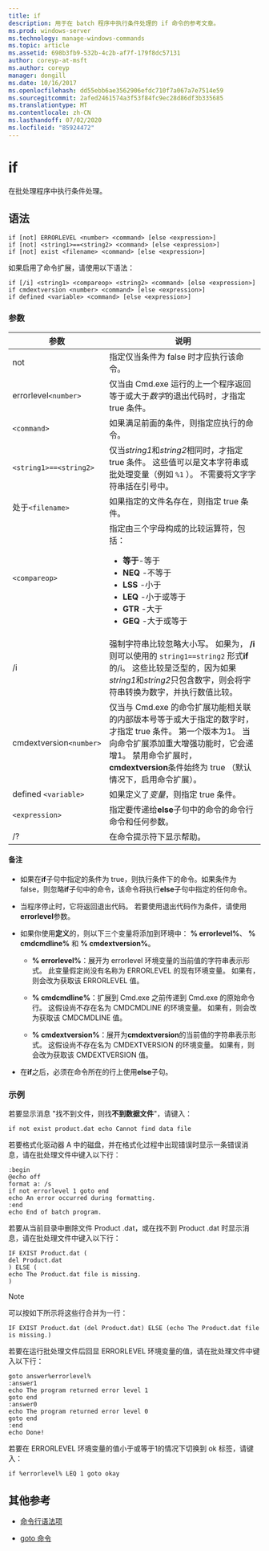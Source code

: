 ```yaml
---
title: if
description: 用于在 batch 程序中执行条件处理的 if 命令的参考文章。
ms.prod: windows-server
ms.technology: manage-windows-commands
ms.topic: article
ms.assetid: 698b3fb9-532b-4c2b-af7f-179f8dc57131
author: coreyp-at-msft
ms.author: coreyp
manager: dongill
ms.date: 10/16/2017
ms.openlocfilehash: dd55ebb6ae3562906efdc710f7a067a7e7514e59
ms.sourcegitcommit: 2afed2461574a3f53f84fc9ec28d86df3b335685
ms.translationtype: MT
ms.contentlocale: zh-CN
ms.lasthandoff: 07/02/2020
ms.locfileid: "85924472"
---
```

# <a name="if"></a>if

在批处理程序中执行条件处理。

## <a name="syntax"></a>语法

```
if [not] ERRORLEVEL <number> <command> [else <expression>]
if [not] <string1>==<string2> <command> [else <expression>]
if [not] exist <filename> <command> [else <expression>]
```

如果启用了命令扩展，请使用以下语法：

```
if [/i] <string1> <compareop> <string2> <command> [else <expression>]
if cmdextversion <number> <command> [else <expression>]
if defined <variable> <command> [else <expression>]
```

### <a name="parameters"></a>参数

| 参数 | 说明 |
| --------- |------------ |
| not | 指定仅当条件为 false 时才应执行该命令。 |
| errorlevel`<number>` | 仅当由 Cmd.exe 运行的上一个程序返回等于或大于*数字*的退出代码时，才指定 true 条件。 |
| `<command>` | 如果满足前面的条件，则指定应执行的命令。 |
| `<string1>==<string2>` | 仅当*string1*和*string2*相同时，才指定 true 条件。 这些值可以是文本字符串或批处理变量（例如 `%1` ）。 不需要将文字字符串括在引号中。 |
| 处于`<filename>` | 如果指定的文件名存在，则指定 true 条件。 |
| `<compareop>` | 指定由三个字母构成的比较运算符，包括：<ul><li>**等于**-等于</li><li>**NEQ** -不等于</li><li>**LSS** -小于</li><li>**LEQ** -小于或等于</li><li>**GTR** -大于</li><li>**GEQ** -大于或等于</li></ul> |
| /i | 强制字符串比较忽略大小写。 如果为， **/i**则可以使用的 `string1==string2` 形式**if**的/i。 这些比较是泛型的，因为如果*string1*和*string2*只包含数字，则会将字符串转换为数字，并执行数值比较。 |
| cmdextversion`<number>` | 仅当与 Cmd.exe 的命令扩展功能相关联的内部版本号等于或大于指定的数字时，才指定 true 条件。 第一个版本为1。 当向命令扩展添加重大增强功能时，它会递增1。 禁用命令扩展时， **cmdextversion**条件始终为 true （默认情况下，启用命令扩展）。 |
| defined `<variable>` | 如果定义了*变量*，则指定 true 条件。 |
| `<expression>` | 指定要传递给**else**子句中的命令的命令行命令和任何参数。 |
| /? | 在命令提示符下显示帮助。 |

#### <a name="remarks"></a>备注

- 如果在**if**子句中指定的条件为 true，则执行条件下的命令。如果条件为 false，则忽略**if**子句中的命令，该命令将执行**else**子句中指定的任何命令。

- 当程序停止时，它将返回退出代码。 若要使用退出代码作为条件，请使用**errorlevel**参数。

- 如果你使用**定义**的，则以下三个变量将添加到环境中： **% errorlevel%**、 **% cmdcmdline%** 和 **% cmdextversion%**。

  - **% errorlevel%**：展开为 errorlevel 环境变量的当前值的字符串表示形式。 此变量假定尚没有名称为 ERRORLEVEL 的现有环境变量。 如果有，则会改为获取该 ERRORLEVEL 值。

  - **% cmdcmdline%**：扩展到 Cmd.exe 之前传递到 Cmd.exe 的原始命令行。 这假设尚不存在名为 CMDCMDLINE 的环境变量。 如果有，则会改为获取该 CMDCMDLINE 值。

  - **% cmdextversion%**：展开为**cmdextversion**的当前值的字符串表示形式。 这假设尚不存在名为 CMDEXTVERSION 的环境变量。 如果有，则会改为获取该 CMDEXTVERSION 值。

- 在**if**之后，必须在命令所在的行上使用**else**子句。

### <a name="examples"></a>示例

若要显示消息 "找不到文件，则找**不到数据文件**"，请键入：

```
if not exist product.dat echo Cannot find data file
```

若要格式化驱动器 A 中的磁盘，并在格式化过程中出现错误时显示一条错误消息，请在批处理文件中键入以下行：

```
:begin
@echo off
format a: /s
if not errorlevel 1 goto end
echo An error occurred during formatting.
:end
echo End of batch program.
```

若要从当前目录中删除文件 Product .dat，或在找不到 Product .dat 时显示消息，请在批处理文件中键入以下行：

```
IF EXIST Product.dat (
del Product.dat
) ELSE (
echo The Product.dat file is missing.
)
```

> [!NOTE]
> 可以按如下所示将这些行合并为一行：
> ```
> IF EXIST Product.dat (del Product.dat) ELSE (echo The Product.dat file is missing.)
> ```

若要在运行批处理文件后回显 ERRORLEVEL 环境变量的值，请在批处理文件中键入以下行：

```
goto answer%errorlevel%
:answer1
echo The program returned error level 1
goto end
:answer0
echo The program returned error level 0
goto end
:end
echo Done!
```

若要在 ERRORLEVEL 环境变量的值小于或等于1的情况下切换到 ok 标签，请键入：

```
if %errorlevel% LEQ 1 goto okay
```

## <a name="additional-references"></a>其他参考

- [命令行语法项](command-line-syntax-key.md)

- [goto 命令](goto.md)
